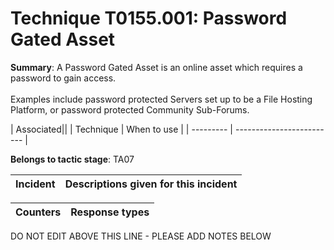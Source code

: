# Technique T0155.001: Password Gated Asset

**Summary**: A Password Gated Asset is an online asset which requires a password to gain access. <br><br>Examples include password protected Servers set up to be a File Hosting Platform, or password protected Community Sub-Forums.


| Associated||
| Technique | When to use |
| --------- | ------------------------- |


**Belongs to tactic stage**: TA07


| Incident | Descriptions given for this incident |
| -------- | -------------------- |



| Counters | Response types |
| -------- | -------------- |


DO NOT EDIT ABOVE THIS LINE - PLEASE ADD NOTES BELOW